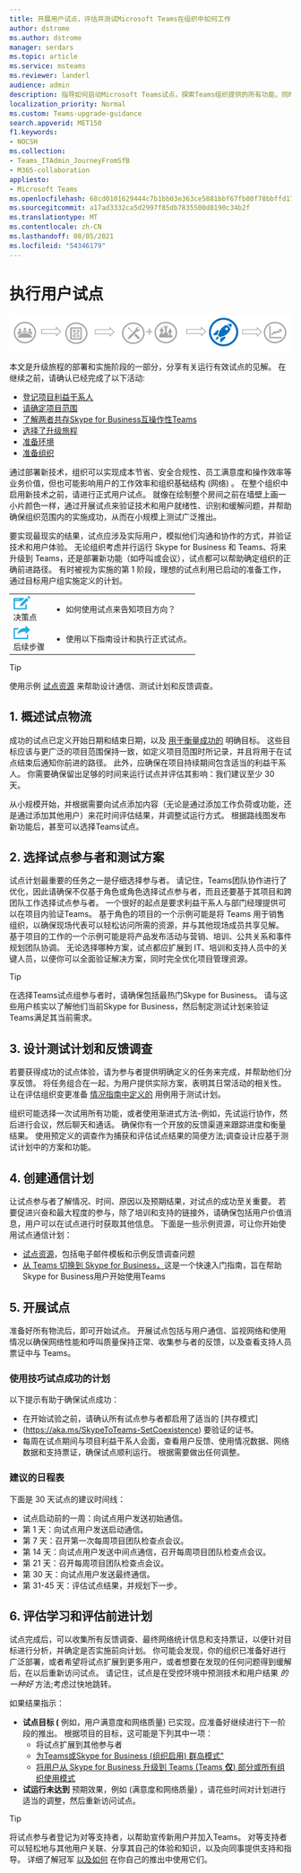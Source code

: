 ```yaml
---
title: 开展用户试点，评估并测试Microsoft Teams在组织中如何工作
author: dstrome
ms.author: dstrome
manager: serdars
ms.topic: article
ms.service: msteams
ms.reviewer: landerl
audience: admin
description: 指导如何启动Microsoft Teams试点，探索Teams组织提供的所有功能，同时继续使用Skype for Business
localization_priority: Normal
ms.custom: Teams-upgrade-guidance
search.appverid: MET150
f1.keywords:
- NOCSH
ms.collection:
- Teams_ITAdmin_JourneyFromSfB
- M365-collaboration
appliesto:
- Microsoft Teams
ms.openlocfilehash: 68cd0101629444c7b1bb03e363ce5881bbf67fb80f78bbffd170f25314be0011
ms.sourcegitcommit: a17ad3332ca5d2997f85db7835500d8190c34b2f
ms.translationtype: MT
ms.contentlocale: zh-CN
ms.lasthandoff: 08/05/2021
ms.locfileid: "54346179"
---
```

# <a name="conduct-a-user-pilot"></a>执行用户试点

![升级过程图，突出显示"部署和实现"](media/upgrade-banner-deployment.png "升级旅程的阶段，着重强调部署和实施阶段")

本文是升级旅程的部署和实施阶段的一部分，分享有关运行有效试点的见解。 在继续之前，请确认已经完成了以下活动:

- [登记项目利益干系人](upgrade-enlist-stakeholders.md)
- [请确定项目范围](./upgrade-define-project-scope.md)
- [了解两者共存Skype for Business互操作性Teams](./teams-and-skypeforbusiness-coexistence-and-interoperability.md)
- [选择了升级旅程](upgrade-and-coexistence-of-skypeforbusiness-and-teams.md)
- [准备环境](./upgrade-prepare-environment.md)
- [准备组织](./upgrade-prepare-organization.md)

通过部署新技术，组织可以实现成本节省、安全合规性、员工满意度和操作效率等业务价值，但也可能影响用户的工作效率和组织基础结构 (网络) 。 在整个组织中启用新技术之前，请进行正式用户试点。 就像在绘制整个房间之前在墙壁上画一小片颜色一样，通过开展试点来验证技术和用户就绪性、识别和缓解问题，并帮助确保组织范围内的实施成功，从而在小规模上测试广泛推出。

要实现最现实的结果，试点应涉及实际用户，模拟他们沟通和协作的方式，并验证技术和用户体验。 无论组织考虑并行运行 Skype for Business 和 Teams、将来升级到 Teams，还是部署新功能（如呼叫或会议），试点都可以帮助确定组织的正确前进路径。 有时被视为实施的第 1 阶段，理想的试点利用已启动的准备工作，通过目标用户组实施定义的计划。

| | |
|---|---|
| ![描述决策点的图标](media/audio_conferencing_image7.png) <br/>决策点|<ul><li>如何使用试点来告知项目方向？</li></ul> |
| ![描述后续步骤的图标](media/audio_conferencing_image9.png)<br/>后续步骤|<ul><li>使用以下指南设计和执行正式试点。</li></ul>|

> [!Tip]
> 使用示例 [试点资源](https://aka.ms/UpgradeSuccessKit) 来帮助设计通信、测试计划和反馈调查。

## <a name="1-outline-pilot-logistics"></a>1. 概述试点物流

成功的试点已定义开始日期和结束日期，以及 [用于衡量成功的](upgrade-define-project-scope.md#project-goals) 明确目标。 这些目标应该与更广泛的项目范围保持一致，如定义项目范围时所记录，[](upgrade-define-project-scope.md)并且将用于在试点结束后通知你前进的路径。 此外，应确保在项目持续期间包含适当的利益干系人。 你需要确保留出足够的时间来运行试点并评估其影响：我们建议至少 30 天。

从小规模开始，并根据需要向试点添加内容（无论是通过添加工作负荷或功能，还是通过添加其他用户）来花时间评估结果，并调整试运行方式。 根据路线图发布新功能后，甚至可以选择Teams试点。

## <a name="2-select-your-pilot-participants-and-test-scenarios"></a>2. 选择试点参与者和测试方案

试点计划最重要的任务之一是仔细选择参与者。 请记住，Teams团队协作进行了优化，因此请确保不仅基于角色或角色选择试点参与者，而且还要基于其项目和跨团队工作选择试点参与者。 一个很好的起点是要求利益干系人与部门经理提供可以在项目内验证Teams。 基于角色的项目的一个示例可能是将 Teams 用于销售组织，以确保现场代表可以轻松访问所需的资源，并与其他现场成员共享见解。 基于项目的工作的一个示例可能是将产品发布活动与营销、培训、公共关系和事件规划团队协调。 无论选择哪种方案，试点都应扩展到 IT、培训和支持人员中的关键人员，以便你可以全面验证解决方案，同时完全优化项目管理资源。

> [!Tip]
> 在选择Teams试点组参与者时，请确保包括最热门Skype for Business。 请与这些用户核实以了解他们当前Skype for Business，然后制定测试计划来验证Teams满足其当前需求。

## <a name="3-design-your-test-plan-and-feedback-survey"></a>3. 设计测试计划和反馈调查

若要获得成功的试点体验，请为参与者提供明确定义的任务来完成，并帮助他们分享反馈。 将任务组合在一起，为用户提供实际方案，表明其日常活动的相关性。 让在评估组织变更准备 [情况指南中定义的](./upgrade-org-change-readiness.md) 用例用于测试计划。

组织可能选择一次试用所有功能，或者使用渐进式方法-例如，先试运行协作，然后进行会议，然后聊天和通话。 确保你有一个开放的反馈渠道来跟踪进度和衡量结果。 使用预定义的调查作为捕获和评估试点结果的简便方法;调查设计应基于测试计划中的方案和功能。

## <a name="4-create-your-communications-plan"></a>4. 创建通信计划

让试点参与者了解情况、时间、原因以及预期结果，对试点的成功至关重要。 若要促进兴奋和最大程度的参与，除了培训和支持的链接外，请确保包括用户价值消息，用户可以在试点进行时获取其他信息。 下面是一些示例资源，可让你开始使用试点通信计划：

- [试点资源](https://aka.ms/UpgradeSuccessKit)，包括电子邮件模板和示例反馈调查问题
- [从 Teams 切换到 Skype for Business，](https://support.office.com/article/Switch-to-Teams-from-Skype-for-Business-6295a0ae-4e8e-4bba-a100-64cc951cc964)这是一个快速入门指南，旨在帮助Skype for Business用户开始使用Teams

## <a name="5-conduct-your-pilot"></a>5. 开展试点

准备好所有物流后，即可开始试点。 开展试点包括与用户通信、监视网络和使用情况以确保网络性能和呼叫质量保持正常、收集参与者的反馈，以及查看支持人员票证中与 Teams。

### <a name="tips-for-pilot-success"></a>使用技巧试点成功的计划

以下提示有助于确保试点成功：

- 在开始试验之前，请确认所有试点参与者都启用了适当的 [共存模式]
-  (https://aka.ms/SkypeToTeams-SetCoexistence) 要验证的证书。
- 每周在试点期间与项目利益干系人会面，查看用户反馈、使用情况数据、网络数据和支持票证，确保试点顺利运行。 根据需要做出任何调整。

### <a name="suggested-timeline"></a>建议的日程表

下面是 30 天试点的建议时间线：

- 试点启动前的一周：向试点用户发送初始通信。
- 第 1 天：向试点用户发送启动通信。
- 第 7 天：召开第一次每周项目团队检查点会议。
- 第 14 天：向试点用户发送中间点通信，召开每周项目团队检查点会议。
- 第 21 天：召开每周项目团队检查点会议。
- 第 30 天：向试点用户发送最终通信。
- 第 31-45 天：评估试点结果，并规划下一步。

## <a name="6-assess-learnings-and-evaluate-your-go-forward-plan"></a>6. 评估学习和评估前进计划

试点完成后，可以收集所有反馈调查、最终网络统计信息和支持票证，以便针对目标进行分析，并确定是否实施前向计划。 你可能会发现，你的组织已准备好进行广泛部署，或者希望将试点扩展到更多用户，或者想要在发现的任何问题得到缓解后，在以后重新访问试点。 请记住，试点是在受控环境中预测技术和用户结果 _的一种好_ 方法;考虑过快地跳转。

如果结果指示：

- **试点目标 (** 例如，用户满意度和网络质量) 已实现，应准备好继续进行下一阶段的推出。 根据项目的目标，这可能是下列其中一项：
  - 将试点扩展到其他参与者
  - [为Teams或Skype for Business (组织启用) 群岛模式" ](./setting-your-coexistence-and-upgrade-settings.md)
  - [将用户从 Skype for Business 升级到 Teams (Teams **仅**) 部分或所有组织使用模式](./setting-your-coexistence-and-upgrade-settings.md)
- **试运行未达到** 预期效果，例如 (满意度和网络质量) ，请花些时间对计划进行适当的调整，然后重新访问试点。

> [!Tip]
> 将试点参与者登记为对等支持者，以帮助宣传新用户并加入Teams。 对等支持者可以轻松地与其他用户关联、分享其自己的体验和知识，以及向同事提供支持和指导。 详细了解冠军 [以及如何](https://go.microsoft.com/fwlink/?linkid=859068) 在你自己的推出中使用它们。